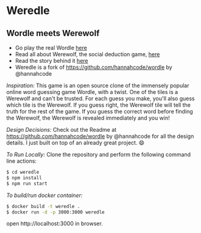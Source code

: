 # Weredle

## Wordle meets Werewolf

- Go play the real Wordle [here](https://www.powerlanguage.co.uk/wordle/)
- Read all about Werewolf, the social deduction game, [here](https://en.wikipedia.org/wiki/Ultimate_Werewolf)
- Read the story behind it [here](https://www.nytimes.com/2022/01/03/technology/wordle-word-game-creator.html)
- Weredle is a fork of https://github.com/hannahcode/wordle by @hannahcode

_Inspiration:_
This game is an open source clone of the immensely popular online word guessing game Wordle, with a twist. One of the tiles is a Werewolf and can't be trusted. For each guess you make, you'll also guess which tile is the Werewolf. If you guess right, the Werewolf tile will tell the truth for the rest of the game. If you guess the correct word before finding the Werewolf, the Werewolf is revealed immediately and you win!

_Design Decisions:_
Check out the Readme at https://github.com/hannahcode/wordle by @hannahcode for all the design details. I just built on top of an already great project. 😄

_To Run Locally:_
Clone the repository and perform the following command line actions:

```bash
$ cd weredle
$ npm install
$ npm run start
```

_To build/run docker container:_
```bash
$ docker build -t weredle .
$ docker run -d -p 3000:3000 weredle
```
open http://localhost:3000 in browser.
